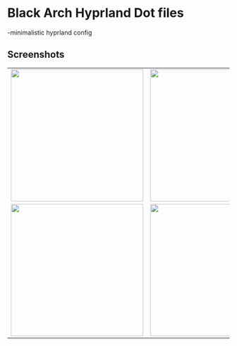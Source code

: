 # Black Arch Hyprland Dot files
-minimalistic hyprland config

## Screenshots
<table>
  <tr>
    <td><img src="https://github.com/user-attachments/assets/a50d133a-5729-4105-af56-2c9350a12f82" width="300"/></td>
    <td><img src="https://github.com/user-attachments/assets/2a9e1025-f854-416e-8f9f-44caf10fbc76" width="300"/></td>
  </tr>
  <tr>
    <td><img src="https://github.com/user-attachments/assets/7821ca07-1ae6-40be-b55e-080e03641ed2" width="300"/></td>
    <td><img src="https://github.com/user-attachments/assets/87030396-5b35-4b72-b2d5-0f4d3cdff593" width="300"/></td>
  </tr>
</table>
